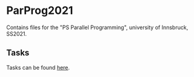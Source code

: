 # ParProg2021

Contains files for the "PS Parallel Programming", university of Innsbruck, SS2021.

## Tasks

Tasks can be found [here](https://github.com/uibk-dps-teaching/ps_parprog_2021).